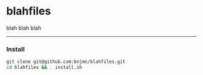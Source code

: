 # blahfiles

blah blah blah

---

### Install

```bash
git clone git@github.com:bnjmn/blahfiles.git
cd blahfiles && . install.sh
```
